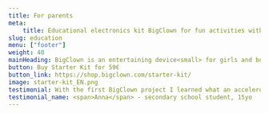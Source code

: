 ```yaml
---
title: For parents
meta:
    title: Educational electronics kit BigClown for fun activities with kids
slug: education
menu: ["footer"]
weight: 40
mainHeading: BigClown is an entertaining device<small> for girls and boys of the future!</small>
button: Buy Starter Kit for 59€
button_link: https://shop.bigclown.com/starter-kit/
image: starter-kit_EN.png
testimonial: With the first BigClown project I learned what an accelerometer is, that I have it on my phone and how it can be used in a manufacturing. We just played IoT spinning top.
testimonial_name: <span>Anna</span> - secondary school student, 15yo
---
```

